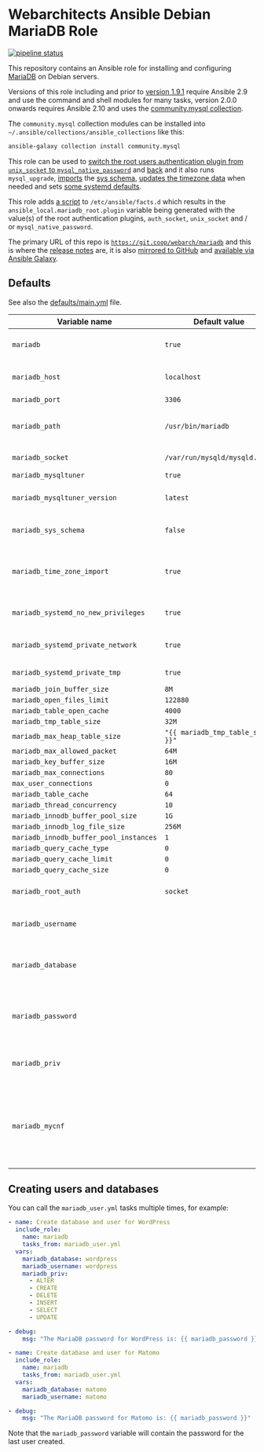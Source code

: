 # Webarchitects Ansible Debian MariaDB Role 

[![pipeline status](https://git.coop/webarch/mariadb/badges/master/pipeline.svg)](https://git.coop/webarch/mariadb/-/commits/master)

This repository contains an Ansible role for installing and configuring [MariaDB](https://mariadb.org/) on Debian servers.

Versions of this role including and prior to [version 1.9.1](https://git.coop/webarch/mariadb/-/tree/1.9.1) require Ansible 2.9 and use the command and shell modules for many tasks, version 2.0.0 onwards requires Ansible 2.10 and uses the [community.mysql collection](https://docs.ansible.com/ansible/latest/collections/community/mysql/). 

The `community.mysql` collection modules can be installed into `~/.ansible/collections/ansible_collections` like this:

```bash
ansible-galaxy collection install community.mysql
```

This role can be used to [switch the root users authentication plugin from `unix_socket` to `mysql_native_password`](tasks/mariadb_root_password.yml) and [back](tasks/info_socket.yml) and it also runs `mysql_upgrade`, [imports](tasks/sys.yml) the [sys schema](https://github.com/webarch-coop/mariadb-sys), [updates the timezone data](tasks/tz.yml) when needed and sets [some systemd defaults](templates/mariadb.conf.j2).

This role adds [a script](templates/mariadb_root.fact.j2) to `/etc/ansible/facts.d` which results in the `ansible_local.mariadb_root.plugin` variable being generated with the value(s) of the root authentication plugins, `auth_socket`, `unix_socket` and / or `mysql_native_password`. 

The primary URL of this repo is [`https://git.coop/webarch/mariadb`](https://git.coop/webarch/mariadb) and this is where the [release notes](https://git.coop/webarch/debug/-/releases) are, it is also [mirrored to GitHub](https://github.com/webarch-coop/ansible-role-debug) and [available via Ansible Galaxy](https://galaxy.ansible.com/chriscroome/debug).

## Defaults

See also the [defaults/main.yml](defaults/main.yml) file.

| Variable name                          | Default value                    | Comment                                                                                                                                                                     |
|----------------------------------------|----------------------------------|-----------------------------------------------------------------------------------------------------------------------------------------------------------------------------|
| `mariadb`                              | `true`                           | Set `mariadb` to false to prevent any tasks in this role being run                                                                                                          |
| `mariadb_host`                         | `localhost`                      | Note that this roles hasn't been tested with hosts other than `localhost`                                                                                                   |
| `mariadb_port`                         | `3306`                           | The default MariaDB port                                                                                                                                                    |
| `mariadb_path`                         | `/usr/bin/mariadb`               | The existance of the `mariadb_path` is used as a test for generating the `local_facts`                                                                                      |
| `mariadb_socket`                       | `/var/run/mysqld/mysqld.sock`    | The path to the MariaDB scoket                                                                                                                                              |
| `mariadb_mysqltuner`                   | `true`                           | Install [MySQLTuner](https://github.com/major/MySQLTuner-perl)                                                                                                              |
| `mariadb_mysqltuner_version`           | `latest`                         | Set `latest` or a version from [the releases page](https://github.com/major/MySQLTuner-perl/releases), eg `v1.9.9`                                                          |
| `mariadb_sys_schema`                   | `false`                          | If `mariadb_sys_schema` is true then the sys schema is imported from [this repo](https://github.com/webarch-coop/mariadb-sys)                                               |
| `mariadb_time_zone_import`             | `true`                           | If `mariadb_time_zone_import` is true then the  time zone tables when they have been updated                                                                                |
| `mariadb_systemd_no_new_privileges`    | `true`                           | Set systemd `NoNewPrivileges` to true for MariaDB                                                                                                                           |
| `mariadb_systemd_private_network`      | `true`                           | Set systemd `PrivateNetwork` to true for MariaDB                                                                                                                            |
| `mariadb_systemd_private_tmp`          | `true`                           | Set systemd `PrivateTmp` to true for MariaDB                                                                                                                                |
| `mariadb_join_buffer_size`             | `8M`                             |                                                                                                                                                                             |
| `mariadb_open_files_limit`             | `122880`                         |                                                                                                                                                                             |
| `mariadb_table_open_cache`             | `4000`                           |                                                                                                                                                                             |
| `mariadb_tmp_table_size`               | `32M`                            |                                                                                                                                                                             |
| `mariadb_max_heap_table_size`          | `"{{ mariadb_tmp_table_size }}"` |                                                                                                                                                                             |
| `mariadb_max_allowed_packet`           | `64M`                            |                                                                                                                                                                             |
| `mariadb_key_buffer_size`              | `16M`                            |                                                                                                                                                                             |
| `mariadb_max_connections`              | `80`                             |                                                                                                                                                                             |
| `max_user_connections`                 | `0`                              |                                                                                                                                                                             |
| `mariadb_table_cache`                  | `64`                             |                                                                                                                                                                             |
| `mariadb_thread_concurrency`           | `10`                             |                                                                                                                                                                             |
| `mariadb_innodb_buffer_pool_size`      | `1G`                             |                                                                                                                                                                             |
| `mariadb_innodb_log_file_size`         | `256M`                           |                                                                                                                                                                             |
| `mariadb_innodb_buffer_pool_instances` | `1`                              |                                                                                                                                                                             |
| `mariadb_query_cache_type`             | `0`                              |                                                                                                                                                                             |
| `mariadb_query_cache_limit`            | `0`                              |                                                                                                                                                                             |
| `mariadb_query_cache_size`             | `0`                              |                                                                                                                                                                             |
| `mariadb_root_auth`                    | `socket`                         | Set to `password` or `socket` to switch the root authentication plugin                                                                                                      |
| `mariadb_username`                     |                                  | Provide a `mariadb_username` to add a MariaDB user account                                                                                                                  |
| `mariadb_database`                     |                                  | If `mariadb_username` is set and `mariadb_database` is not set then the DB value will default to `mariadb_username`                                                         |
| `mariadb_password`                     |                                  | This variable is randomly generated and written to `/.my.cnf` or set to the value in `/.my.cnf` if it is present                                                            |
| `mariadb_priv`                         |                                  | An array of user `PRIVILEGES`, if `mariadb_priv` is not set it defaults to `ALL`                                                                                            |
| `mariadb_mycnf`                        |                                  | If a Linux user account exists that matches `mariadb_username` this will be set to `/home/{{ mariadb_username }}/.my.cnf` and if not `/root/{{ mariadb_username }}/.my.cnf` |

## Creating users and databases

You can call the `mariadb_user.yml` tasks multiple times, for example:

```yml
- name: Create database and user for WordPress
  include_role:
    name: mariadb
    tasks_from: mariadb_user.yml
  vars: 
    mariadb_database: wordpress
    mariadb_username: wordpress
    mariadb_priv:
      - ALTER
      - CREATE
      - DELETE
      - INSERT
      - SELECT
      - UPDATE

- debug:
    msg: "The MariaDB password for WordPress is: {{ mariadb_password }}"

- name: Create database and user for Matomo
  include_role:
    name: mariadb
    tasks_from: mariadb_user.yml
  vars:
    mariadb_database: matomo
    mariadb_username: matomo

- debug:
    msg: "The MariaDB password for Matomo is: {{ mariadb_password }}"
```

Note that the `mariadb_password` variable will contain the password for the last user created.
